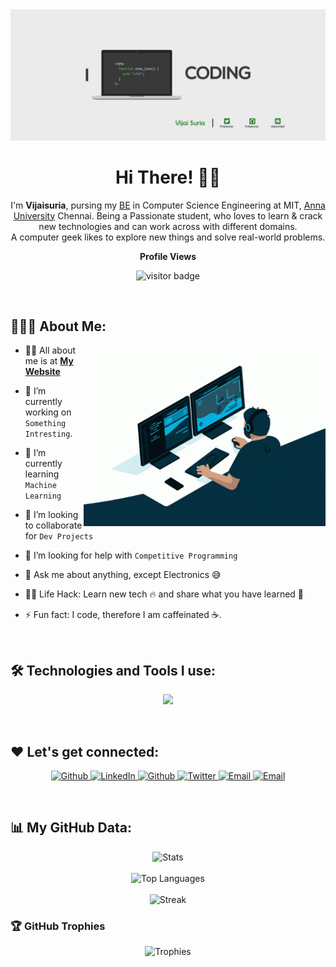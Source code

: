 <div align="center">
  <a href="https://vijaisuria.github.io/"><img src ="https://raw.githubusercontent.com/vijaisuria/vijaisuria/main/banner.png" /></a> 
</div>

<h1 align="center">
  Hi There!
  <span role="img" aria-labelledby="wave">
    👋🏻
  </span>
</h1>

<p align="center">
I'm <strong>Vijaisuria</strong>, pursing my <u>BE</u> in Computer Science Engineering at MIT, <a href="https://www.annauniv.edu/">Anna University</a> Chennai. Being a Passionate student, who loves to learn & crack new technologies and can work across with different domains.<br> A computer geek likes to explore new things and solve real-world problems.
</p>
<p align="center"><b>Profile Views</b></p>
<p align="center"><img src="https://profile-counter.glitch.me/vijaisuria/count.svg" alt="visitor badge"/></p>
<br/>

## 👨🏻‍💻 About Me:

<img src="./coding.gif" height="290px" align="right" />

- 🙋‍♂️ All about me is at **[My Website](https://vijaisuria.github.io/)**

- 🔭 I’m currently working on `Something Intresting`.

- 🌱 I’m currently learning `Machine Learning`

- 👯 I’m looking to collaborate for `Dev Projects`

- 🤔 I’m looking for help with `Competitive Programming`

- 💬 Ask me about anything, except Electronics :sweat_smile:

- 👨‍💻 Life Hack: Learn new tech :fire: and share what you have learned :tada:

- ⚡ Fun fact: I code, therefore I am caffeinated :coffee:.

<br>

## 🛠️ Technologies and Tools I use:

<p align="center">
  <a href="https://skillicons.dev">
    <img src="https://skillicons.dev/icons?i=react,nextjs,flutter,html,css,sass,tailwind,bootstrap,jquery,vite,mongodb,mysql,sqlite,expressjs,nodejs,php,flask,redux,laravel,spring,c,cpp,java,python,js,ts,bash,latex,md,linux,git,github,githubactions,gcp,figma,wordpress,vscode,idea,androidstudio,postman&perline=10" />
  </a>
</p>

<br>

## ❤️ Let's get connected:

<p align="center">
  <a href="https://vijaisuria.github.io/" target="_blank">
    <img alt="Github" src="https://img.shields.io/badge/vijaisuria.github.io-9146FF.svg?&style=for-the-badge&logo=appveyor&logoColor=white" height="30px" />
  </a> 
  <a href="https://www.linkedin.com/in/vijaisuria/" target="_blank">
    <img alt="LinkedIn" src="https://img.shields.io/badge/linkedin-%230077B5.svg?&style=for-the-badge&logo=linkedin&logoColor=white"  height="30px"/>
  </a> 
  <a href="https://github.com/vijaisuria" target="_blank">
    <img alt="Github" src="https://img.shields.io/badge/GitHub-100000?style=for-the-badge&logo=github&logoColor=white"  height="30px"/>
  </a> 
  <a href="https://twitter.com/vijaisuria" target="_blank">
    <img alt="Twitter" src="https://img.shields.io/badge/twitter-%231DA1F2.svg?&style=for-the-badge&logo=twitter&logoColor=white"  height="30px"/>
  </a> 
  <a href="https://orcid.org/0009-0001-1942-0895" target="_blank">
    <img alt="Email" src="https://img.shields.io/badge/Orchid-A6CE39?style=for-the-badge&logo=orchid&logoColor=white"  height="30px"/>
  </a>
  <a href="mailto:vijaisuria87@gmail.com" target="_blank">
    <img alt="Email" src="https://img.shields.io/badge/Gmail-D14836?style=for-the-badge&logo=gmail&logoColor=white"  height="30px"/>
  </a>
</p>

<br>

## 📊 My GitHub Data:

<div align="center">
  <img src="https://github-readme-stats.anuraghazra1.vercel.app/api?username=vijaisuria&show_icons=true&count_private=true&theme=tokyonight" alt="Stats" />
  <br><br>
  <img width="400" src="https://github-readme-stats.vercel.app/api/top-langs/?username=vijaisuria&theme=tokyonight&hide=html&exclude_repo=portfolio,mit-healthcentre-website,MomConnect-360,staff-portfolio" alt="Top Languages" />
  <br><br>
  <img src="https://github-readme-streak-stats.herokuapp.com/?user=vijaisuria&theme=tokyonight" alt="Streak" />
</div>

### 🏆 GitHub Trophies
<div align="center">
  <img src="https://github-profile-trophy.vercel.app/?username=vijaisuria&theme=tokyonight&column=4&row=2&margin-w=15&margin-h=15" alt="Trophies"/>
</div>

<!-- <img src="https://leetcode-stats-six.vercel.app/?username=vijaisuria&theme=dark" /> -->
